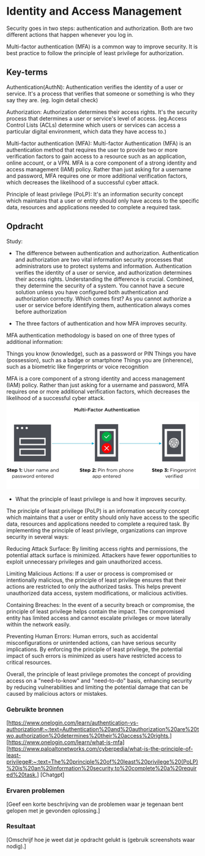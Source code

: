 # Identity and Access Management

Security goes in two steps: authentication and authorization. Both are two different actions that happen whenever you log in.

Multi-factor authentication (MFA) is a common way to improve security.
It is best practice to follow the principle of least privilege for authorization.


## Key-terms

Authentication(AuthN): Authentication verifies the identity of a user or service. It's a process that verifies that someone or something is who they say they are. (eg. login detail check)

Authorization: Authorization determines their access rights. It's the security process that determines a user or service's level of access. (eg.Access Control Lists (ACLs) determine which users or services can access a particular digital environment, which data they have access to.)

Multi-factor authentication (MFA): Multi-factor Authentication (MFA) is an authentication method that requires the user to provide two or more verification factors to gain access to a resource such as an application, online account, or a VPN. MFA is a core component of a strong identity and access management (IAM) policy. Rather than just asking for a username and password, MFA requires one or more additional verification factors, which decreases the likelihood of a successful cyber attack.

Principle of least privilege (PoLP): It's an information security concept which maintains that a user or entity should only have access to the specific data, resources and applications needed to complete a required task.

## Opdracht

Study:
- The difference between authentication and authorization.
Authentication and authorization are two vital information security processes that administrators use to protect systems and information. Authentication verifies the identity of a user or service, and authorization determines their access rights.
Understanding the difference is crucial. Combined, they determine the security of a system. You cannot have a secure solution unless you have configured both authentication and authorization correctly.
Which comes first? As you cannot authorize a user or service before identifying them, authentication always comes before authorization

- The three factors of authentication and how MFA improves security.

MFA authentication methodology is based on one of three types of additional information:

Things you know (knowledge), such as a password or PIN
Things you have (possession), such as a badge or smartphone
Things you are (inherence), such as a biometric like fingerprints or voice recognition

MFA is a core component of a strong identity and access management (IAM) policy. Rather than just asking for a username and password, MFA requires one or more additional verification factors, which decreases the likelihood of a successful cyber attack.
![MFA](/00_includes/Sec_3/MFA.jpg)

- What the principle of least privilege is and how it improves security.

The principle of least privilege (PoLP) is an information security concept which maintains that a user or entity should only have access to the specific data, resources and applications needed to complete a required task.
By implementing the principle of least privilege, organizations can improve security in several ways:

Reducing Attack Surface: By limiting access rights and permissions, the potential attack surface is minimized. Attackers have fewer opportunities to exploit unnecessary privileges and gain unauthorized access.

Limiting Malicious Actions: If a user or process is compromised or intentionally malicious, the principle of least privilege ensures that their actions are restricted to only the authorized tasks. This helps prevent unauthorized data access, system modifications, or malicious activities.

Containing Breaches: In the event of a security breach or compromise, the principle of least privilege helps contain the impact. The compromised entity has limited access and cannot escalate privileges or move laterally within the network easily.

Preventing Human Errors: Human errors, such as accidental misconfigurations or unintended actions, can have serious security implications. By enforcing the principle of least privilege, the potential impact of such errors is minimized as users have restricted access to critical resources.

Overall, the principle of least privilege promotes the concept of providing access on a "need-to-know" and "need-to-do" basis, enhancing security by reducing vulnerabilities and limiting the potential damage that can be caused by malicious actors or mistakes.

### Gebruikte bronnen

[https://www.onelogin.com/learn/authentication-vs-authorization#:~:text=Authentication%20and%20authorization%20are%20two,authorization%20determines%20their%20access%20rights.]
[https://www.onelogin.com/learn/what-is-mfa]
[https://www.paloaltonetworks.com/cyberpedia/what-is-the-principle-of-least-privilege#:~:text=The%20principle%20of%20least%20privilege%20(PoLP)%20is%20an%20information%20security,to%20complete%20a%20required%20task.]
[Chatgpt]

### Ervaren problemen
[Geef een korte beschrijving van de problemen waar je tegenaan bent gelopen met je gevonden oplossing.]

### Resultaat
[Omschrijf hoe je weet dat je opdracht gelukt is (gebruik screenshots waar nodig).]